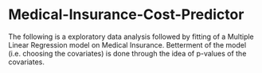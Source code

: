 # Medical-Insurance-Cost-Predictor
The following is a exploratory data analysis followed by fitting of a Multiple Linear Regression model on Medical Insurance. Betterment of the model (i.e. choosing the covariates) is done through the idea of p-values of the covariates.
